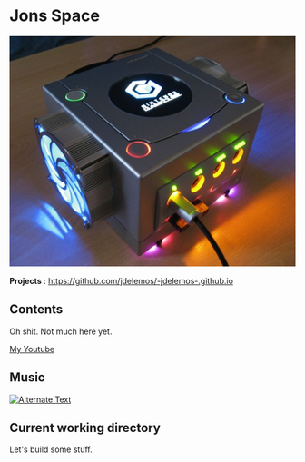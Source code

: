 # **Jons Space**

<img src="me.jpg.png" alt="Nintendo">

**Projects** : https://github.com/jdelemos/-jdelemos-.github.io
## Contents

Oh shit. Not much here yet. 

<a href="https://www.youtube.com/channel/UCiHuMOTRPCCVe6s1jKoTYDA">My Youtube</a>

## Music 

<a href="{https://www.youtube.com/results?search_query=nights+frank+ocean}" title="Nights"><img src="{http://directlyrics.com/img/upload/frank-ocean-blonde-album.jpg}" alt="Alternate Text" /></a>



## Current working directory

Let's build some stuff. 
